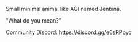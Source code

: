 Small minimal animal like AGI named Jenbina. 

"What do you mean?"

Community Discord: 
https://discord.gg/e6sRPpyc
